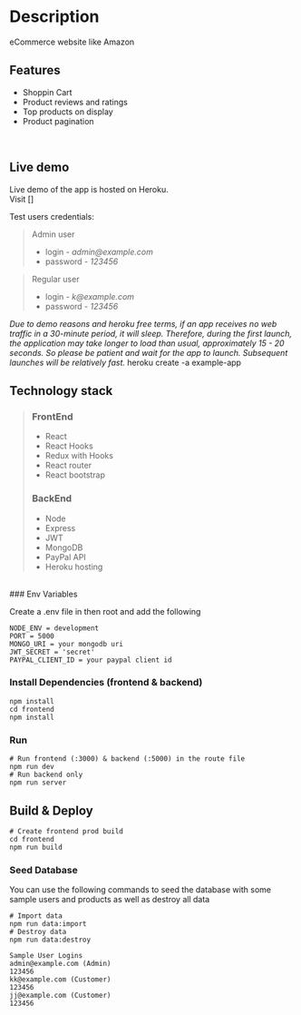 

# Description

eCommerce website like Amazon

## Features

- Shoppin Cart
- Product reviews and ratings
- Top products on display
- Product pagination

<br>


## Live demo

Live demo of the app is hosted on Heroku.  
Visit []

Test users credentials:

> Admin user
>
> - login - _admin@example.com_
> - password - _123456_

> Regular user
>
> - login - _k@example.com_
> - password - _123456_

_Due to demo reasons and heroku free terms, if an app receives no web traffic in a 30-minute period, it will sleep. Therefore, during the first launch, the application may take longer to load than usual, approximately 15 - 20 seconds. So please be patient and wait for the app to launch. Subsequent launches will be relatively fast._
heroku create -a example-app
## Technology stack

> ### FrontEnd
>
> - React
> - React Hooks
> - Redux with Hooks
> - React router
> - React bootstrap
>
> ### BackEnd
>
> - Node
> - Express
> - JWT
> - MongoDB
> - PayPal API
> - Heroku hosting
>   <br>





<br>
### Env Variables

Create a .env file in then root and add the following

```
NODE_ENV = development
PORT = 5000
MONGO_URI = your mongodb uri
JWT_SECRET = 'secret'
PAYPAL_CLIENT_ID = your paypal client id
```

### Install Dependencies (frontend & backend)

```
npm install
cd frontend
npm install
```

### Run

```
# Run frontend (:3000) & backend (:5000) in the route file
npm run dev
# Run backend only
npm run server
```

## Build & Deploy

```
# Create frontend prod build
cd frontend
npm run build
```



### Seed Database

You can use the following commands to seed the database with some sample users and products as well as destroy all data

```
# Import data
npm run data:import
# Destroy data
npm run data:destroy
```

```
Sample User Logins
admin@example.com (Admin)
123456
kk@example.com (Customer)
123456
jj@example.com (Customer)
123456
```
